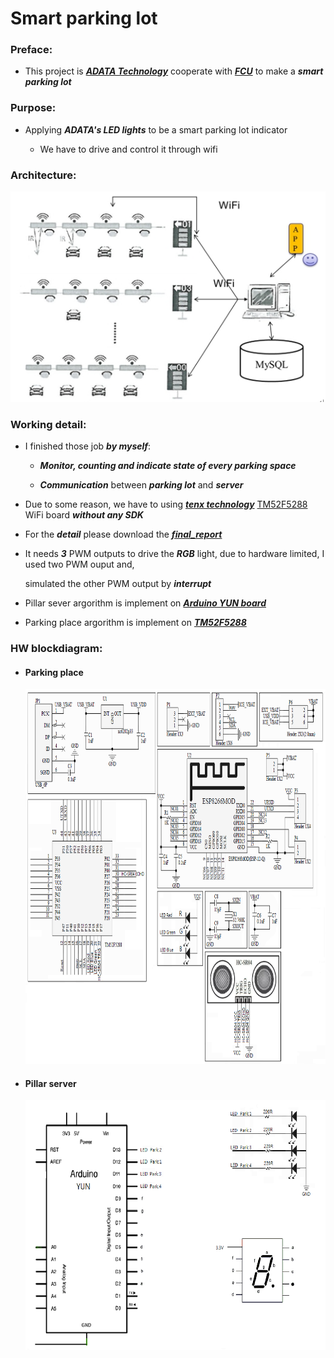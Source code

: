 # Smart parking lot

### Preface:

* This project is ***[ADATA Technology](https://www.adata.com/)*** cooperate with ***[FCU](http://www.fcu.edu.tw/wSite/mp?mp=1)*** to make a ***smart parking lot***

### Purpose:
  
* Applying ***ADATA's LED lights*** to be a smart parking lot indicator

  * We have to drive and control it through wifi

### Architecture:

![Architecture](/img/architecture.jpg)

### Working detail:

* I finished those job ***by myself***:

  * ***Monitor, counting  and indicate state of every parking space***
  
  * ***Communication*** between ***parking lot*** and ***server***

* Due to some reason, we have to using ***[tenx technology](https://www.tenx.com.tw/)*** [TM52F5288](https://www.tenx.com.tw/product_detail.aspx?ProductID=309) WiFi board ***without any SDK***

* For the ***detail*** please download the ***[final_report](https://github.com/ihunhh/Smart_parking_lot/raw/master/final_report.docx)***

* It needs ***3*** PWM outputs to drive the ***RGB*** light, due to hardware limited, I used two PWM ouput and, 

  simulated the other PWM output by ***interrupt*** 

* Pillar sever argorithm is implement on ***[Arduino YUN board]()***

* Parking place argorithm is implement on ***[TM52F5288]()***
 
  
### HW blockdiagram:

* #### Parking place

  <img src="/img/HWblockdiagram/HW_blockdiagram_PKP.png" height="600">

* #### Pillar server

  <img src="/img/HWblockdiagram/HW_diagram_Pillar.png" height="400">

 
 
 



  


